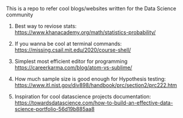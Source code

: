 This is a repo to refer cool blogs/websites written for the Data Science community

1. Best way to reviose stats: https://www.khanacademy.org/math/statistics-probability/

2. If you wanna be cool at terminal commands:
   https://missing.csail.mit.edu/2020/course-shell/

3. Simplest most efficient editor for programming
   https://careerkarma.com/blog/atom-vs-sublime/

4. How much sample size is good enough for Hypothesis testing: https://www.itl.nist.gov/div898/handbook/prc/section2/prc222.htm

5. Inspiration for cool datascience projects documentation: https://towardsdatascience.com/how-to-build-an-effective-data-science-portfolio-56d19b885aa8
